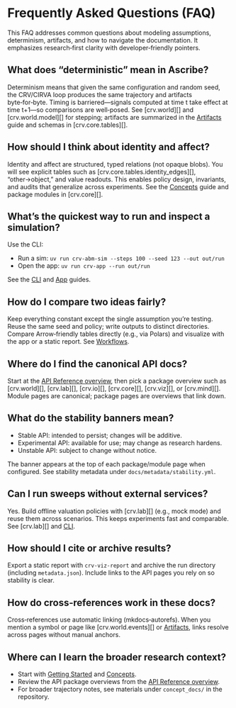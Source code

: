 # Frequently Asked Questions (FAQ)

This FAQ addresses common questions about modeling assumptions, determinism, artifacts, and how to navigate the documentation. It emphasizes research‑first clarity with developer‑friendly pointers.

## What does “deterministic” mean in Ascribe?

Determinism means that given the same configuration and random seed, the CRV/CIRVA loop produces the same trajectory and artifacts byte‑for‑byte. Timing is barriered—signals computed at time t take effect at time t+1—so comparisons are well‑posed. See [crv.world][] and [crv.world.model][] for stepping; artifacts are summarized in the [Artifacts](artifacts.md) guide and schemas in [crv.core.tables][].

## How should I think about identity and affect?

Identity and affect are structured, typed relations (not opaque blobs). You will see explicit tables such as [crv.core.tables.identity_edges][], “other→object,” and value readouts. This enables policy design, invariants, and audits that generalize across experiments. See the [Concepts](concepts.md) guide and package modules in [crv.core][].

## What’s the quickest way to run and inspect a simulation?

Use the CLI:

- Run a sim: `uv run crv-abm-sim --steps 100 --seed 123 --out out/run`
- Open the app: `uv run crv-app --run out/run`

See the [CLI](cli.md) and [App](app.md) guides.

## How do I compare two ideas fairly?

Keep everything constant except the single assumption you’re testing. Reuse the same seed and policy; write outputs to distinct directories. Compare Arrow‑friendly tables directly (e.g., via Polars) and visualize with the app or a static report. See [Workflows](workflows.md).

## Where do I find the canonical API docs?

Start at the [API Reference overview](../api/index.md), then pick a package overview such as [crv.world][], [crv.lab][], [crv.io][], [crv.core][], [crv.viz][], or [crv.mind][]. Module pages are canonical; package pages are overviews that link down.

## What do the stability banners mean?

- Stable API: intended to persist; changes will be additive.
- Experimental API: available for use; may change as research hardens.
- Unstable API: subject to change without notice.

The banner appears at the top of each package/module page when configured. See stability metadata under `docs/metadata/stability.yml`.

## Can I run sweeps without external services?

Yes. Build offline valuation policies with [crv.lab][] (e.g., mock mode) and reuse them across scenarios. This keeps experiments fast and comparable. See [crv.lab][] and [CLI](cli.md).

## How should I cite or archive results?

Export a static report with `crv-viz-report` and archive the run directory (including `metadata.json`). Include links to the API pages you rely on so stability is clear.

## How do cross‑references work in these docs?

Cross‑references use automatic linking (mkdocs‑autorefs). When you mention a symbol or page like [crv.world.events][] or [Artifacts](artifacts.md), links resolve across pages without manual anchors.

## Where can I learn the broader research context?

- Start with [Getting Started](getting-started.md) and [Concepts](concepts.md).
- Review the API package overviews from the [API Reference overview](../api/index.md).
- For broader trajectory notes, see materials under `concept_docs/` in the repository.
